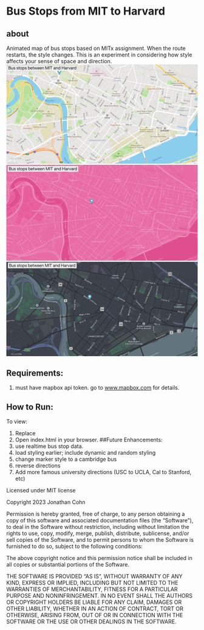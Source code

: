 # Bus Stops from MIT to Harvard
## about
Animated map of bus stops based on MITx assignment. When the route restarts, the style changes. This is an experiment in considering how style affects your sense of space and direction.
![nature themed map](./01.png)
![neon pink map](./02.png)
![dark mode](./03.png)
## Requirements:
1) must have mapbox api token. go to www.mapbox.com for details. 
## How to Run:
To view:
1) Replace <YOUR MAPBOX TOKEN> 
2) Open index.html in your browser.
##Future Enhancements:
1) use realtime bus stop data.
2) load styling earlier; include dynamic and random styling
3) change marker style to a cambridge bus
4) reverse directions
5) Add more famous university directions (USC to UCLA, Cal to Stanford, etc)

Licensed under MIT license

Copyright 2023 Jonathan Cohn

Permission is hereby granted, free of charge, to any person obtaining a copy of this software and associated documentation files (the “Software”), to deal in the Software without restriction, including without limitation the rights to use, copy, modify, merge, publish, distribute, sublicense, and/or sell copies of the Software, and to permit persons to whom the Software is furnished to do so, subject to the following conditions:

The above copyright notice and this permission notice shall be included in all copies or substantial portions of the Software.

THE SOFTWARE IS PROVIDED “AS IS”, WITHOUT WARRANTY OF ANY KIND, EXPRESS OR IMPLIED, INCLUDING BUT NOT LIMITED TO THE WARRANTIES OF MERCHANTABILITY, FITNESS FOR A PARTICULAR PURPOSE AND NONINFRINGEMENT. IN NO EVENT SHALL THE AUTHORS OR COPYRIGHT HOLDERS BE LIABLE FOR ANY CLAIM, DAMAGES OR OTHER LIABILITY, WHETHER IN AN ACTION OF CONTRACT, TORT OR OTHERWISE, ARISING FROM, OUT OF OR IN CONNECTION WITH THE SOFTWARE OR THE USE OR OTHER DEALINGS IN THE SOFTWARE.

